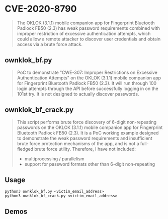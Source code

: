 # CVE-2020-8790
>The OKLOK (3.1.1) mobile companion app for Fingerprint Bluetooth Padlock FB50 (2.3) has weak password requirements combined with improper restriction of excessive authentication attempts, which could allow a remote attacker to discover user credentials and obtain access via a brute force attack.

## ownklok_bf.py
>PoC to demonstrate "CWE-307: Improper Restrictions on Excessive Authentication Attempts" on the OKLOK (3.1.1) mobile companion app for Fingerprint Bluetooth Padlock FB50 (2.3). It will run through 100 login attempts through the API before successfully logging in on the 101st try. It is not designed to actually discover passwords. 

## ownklok_bf_crack.py
>This script performs brute force discovery of 6-digit non-repeating passwords on the OKLOK (3.1.1) mobile companion app for Fingerprint Bluetooth Padlock FB50 (2.3). It is a PoC working example designed to demonstrate the weak password requirements and insufficient brute force protection mechanisms of the app, and is not a full-fledged brute force utility. Therefore, I have not included:
>- multiprocessing / parallelism
>- support for password formats other than 6-digit non-repeating

## Usage
```python3 ownklok_bf.py <victim_email_address>``` <br/>
```python3 ownklok_bf_crack.py <victim_email_address>```

## Demos
